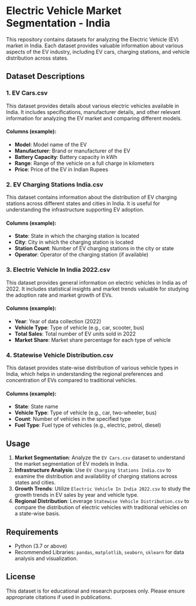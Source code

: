 # Electric Vehicle Market Segmentation - India

This repository contains datasets for analyzing the Electric Vehicle (EV) market in India. Each dataset provides valuable information about various aspects of the EV industry, including EV cars, charging stations, and vehicle distribution across states.

## Dataset Descriptions

### 1. EV Cars.csv
This dataset provides details about various electric vehicles available in India. It includes specifications, manufacturer details, and other relevant information for analyzing the EV market and comparing different models.

#### Columns (example):
- **Model**: Model name of the EV
- **Manufacturer**: Brand or manufacturer of the EV
- **Battery Capacity**: Battery capacity in kWh
- **Range**: Range of the vehicle on a full charge in kilometers
- **Price**: Price of the EV in Indian Rupees

### 2. EV Charging Stations India.csv
This dataset contains information about the distribution of EV charging stations across different states and cities in India. It is useful for understanding the infrastructure supporting EV adoption.

#### Columns (example):
- **State**: State in which the charging station is located
- **City**: City in which the charging station is located
- **Station Count**: Number of EV charging stations in the city or state
- **Operator**: Operator of the charging station (if available)

### 3. Electric Vehicle In India 2022.csv
This dataset provides general information on electric vehicles in India as of 2022. It includes statistical insights and market trends valuable for studying the adoption rate and market growth of EVs.

#### Columns (example):
- **Year**: Year of data collection (2022)
- **Vehicle Type**: Type of vehicle (e.g., car, scooter, bus)
- **Total Sales**: Total number of EV units sold in 2022
- **Market Share**: Market share percentage for each type of vehicle

### 4. Statewise Vehicle Distribution.csv
This dataset provides state-wise distribution of various vehicle types in India, which helps in understanding the regional preferences and concentration of EVs compared to traditional vehicles.

#### Columns (example):
- **State**: State name
- **Vehicle Type**: Type of vehicle (e.g., car, two-wheeler, bus)
- **Count**: Number of vehicles in the specified type
- **Fuel Type**: Fuel type of vehicles (e.g., electric, petrol, diesel)

## Usage

1. **Market Segmentation**: Analyze the `EV Cars.csv` dataset to understand the market segmentation of EV models in India.
2. **Infrastructure Analysis**: Use `EV Charging Stations India.csv` to examine the distribution and availability of charging stations across states and cities.
3. **Growth Trends**: Utilize `Electric Vehicle In India 2022.csv` to study the growth trends in EV sales by year and vehicle type.
4. **Regional Distribution**: Leverage `Statewise Vehicle Distribution.csv` to compare the distribution of electric vehicles with traditional vehicles on a state-wise basis.

## Requirements

- Python (3.7 or above)
- Recommended Libraries: `pandas`, `matplotlib`, `seaborn`, `sklearn` for data analysis and visualization.

## License

This dataset is for educational and research purposes only. Please ensure appropriate citations if used in publications.
